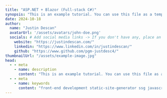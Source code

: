 ```yaml
---
title: "ASP.NET + Blazor (Full-stack C#)"
synopsis: "This is an example tutorial. You can use this file as a template to create your own tutorials."
date: 2024-10-18
author:
  name: "Justin Descan"
  avatarUrl: '/assets/avatars/john-doe.png'
  socials: # Add social media links -> If you don't have any, place an empty string ''
    website: "https://justindescan.com/"
    linkedin: "https://www.linkedin.com/in/justindescan/"
    github: "https://www.github.com/pgm-justdesc4/"
thumbnailUrl: "/assets/example-image.jpg"
head:
  - - meta
    - name: description
      content: "This is an example tutorial. You can use this file as a template to create your own tutorials." # Add a description of the article
  - - meta
    - name: keywords
      content: "front-end development static-site-generator ssg javascript" # Add keywords related to the article
---
```

